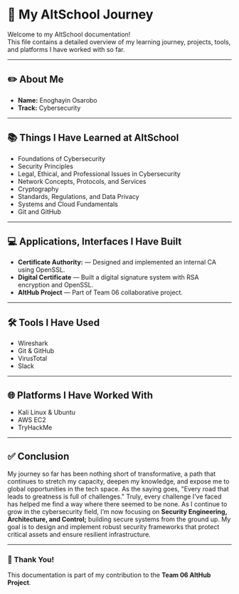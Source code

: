 # 📘 My AltSchool Journey

Welcome to my AltSchool documentation!  
This file contains a detailed overview of my learning journey, projects, tools, and platforms I have worked with so far.

---

## ✏️ About Me

- **Name:** Enoghayin Osarobo
- **Track:** Cybersecurity

---

## 📚 Things I Have Learned at AltSchool

- Foundations of Cybersecurity
- Security Principles
- Legal, Ethical, and Professional Issues in Cybersecurity
- Network Concepts, Protocols, and Services
- Cryptography
- Standards, Regulations, and Data Privacy
- Systems and Cloud Fundamentals
- Git and GitHub

---

## 💻 Applications, Interfaces I Have Built

- **Certificate Authority:** — Designed and implemented an internal CA using OpenSSL.
- **Digital Certificate** — Built a digital signature system with RSA encryption and OpenSSL.
- **AltHub Project** — Part of Team 06 collaborative project.

---

## 🛠️ Tools I Have Used

- Wireshark
- Git & GitHub
- VirusTotal
- Slack

---

## 🌐 Platforms I Have Worked With

- Kali Linux & Ubuntu
- AWS EC2
- TryHackMe

---

## ✅ Conclusion

My journey so far has been nothing short of transformative, a path that continues to stretch my capacity, deepen my knowledge, and expose me to global opportunities in the tech space. As the saying goes, "Every road that leads to greatness is full of challenges." Truly, every challenge I’ve faced has helped me find a way where there seemed to be none. As I continue to grow in the cybersecurity field, I’m now focusing on **Security Engineering, Architecture, and Control;** building secure systems from the ground up. My goal is to design and implement robust security frameworks that protect critical assets and ensure resilient infrastructure.

---

### 🚀 Thank You!

This documentation is part of my contribution to the **Team 06 AltHub Project**.
